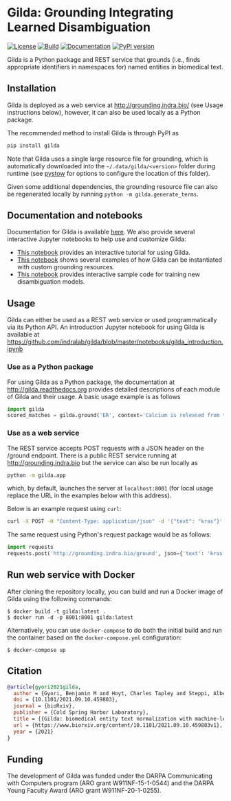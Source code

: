 # Gilda: Grounding Integrating Learned Disambiguation
[![License](https://img.shields.io/badge/License-BSD%202--Clause-orange.svg)](https://opensource.org/licenses/BSD-2-Clause)
[![Build](https://github.com/indralab/gilda/actions/workflows/tests.yml/badge.svg)](https://github.com/indralab/gilda/actions)
[![Documentation](https://readthedocs.org/projects/gilda/badge/?version=latest)](https://gilda.readthedocs.io/en/latest/?badge=latest)
[![PyPI version](https://badge.fury.io/py/gilda.svg)](https://badge.fury.io/py/gilda)

Gilda is a Python package and REST service that grounds (i.e., finds
appropriate identifiers in namespaces for) named entities in biomedical text.

## Installation
Gilda is deployed as a web service at http://grounding.indra.bio/ (see
Usage instructions below), however, it can also be used locally as a Python
package.

The recommended method to install Gilda is through PyPI as
```bash
pip install gilda
```
Note that Gilda uses a single large resource file for grounding, which is
automatically downloaded into the `~/.data/gilda/<version>` folder during
runtime (see [pystow](https://github.com/cthoyt/pystow#%EF%B8%8F%EF%B8%8F-configuration) for options to
configure the location of this folder).

Given some additional dependencies, the grounding resource file can
also be regenerated locally by running `python -m gilda.generate_terms`.

## Documentation and notebooks
Documentation for Gilda is available [here](https://gilda.readthedocs.io).
We also provide several interactive Jupyter notebooks to help use and customize Gilda:
- [This notebook](https://github.com/indralab/gilda/blob/master/notebooks/gilda_introduction.ipynb) provides an interactive tutorial for using Gilda.
- [This notebook](https://github.com/indralab/gilda/blob/master/notebooks/custom_grounders.ipynb) shows several examples of how Gilda can be instantiated with custom
grounding resources.
- [This notebook](https://github.com/indralab/gilda/blob/master/models/model_training.ipynb) provides interactive sample code for training
new disambiguation models.

## Usage
Gilda can either be used as a REST web service or used programmatically
via its Python API. An introduction Jupyter notebook for using Gilda
is available at
https://github.com/indralab/gilda/blob/master/notebooks/gilda_introduction.ipynb

### Use as a Python package
For using Gilda as a Python package, the documentation at
http://gilda.readthedocs.org provides detailed descriptions of each module of
Gilda and their usage. A basic usage example is as follows

```python
import gilda
scored_matches = gilda.ground('ER', context='Calcium is released from the ER.')
```

### Use as a web service
The REST service accepts POST requests with a JSON header on the /ground
endpoint. There is a public REST service running at http://grounding.indra.bio
but the service can also be run locally as

```bash
python -m gilda.app
```
which, by default, launches the server at `localhost:8001` (for local usage
replace the URL in the examples below with this address).

Below is an example request using `curl`:

```bash
curl -X POST -H "Content-Type: application/json" -d '{"text": "kras"}' http://grounding.indra.bio/ground
```

The same request using Python's request package would be as follows:

```python
import requests
requests.post('http://grounding.indra.bio/ground', json={'text': 'kras'})
```

## Run web service with Docker

After cloning the repository locally, you can build and run a Docker image
of Gilda using the following commands:

```shell
$ docker build -t gilda:latest .
$ docker run -d -p 8001:8001 gilda:latest
```

Alternatively, you can use `docker-compose` to do both the initial build and
run the container based on the `docker-compose.yml` configuration:

```shell
$ docker-compose up
```

## Citation

```bibtex
@article{gyori2021gilda,
  author = {Gyori, Benjamin M and Hoyt, Charles Tapley and Steppi, Albert},
  doi = {10.1101/2021.09.10.459803},
  journal = {bioRxiv},
  publisher = {Cold Spring Harbor Laboratory},
  title = {{Gilda: biomedical entity text normalization with machine-learned disambiguation as a service}},
  url = {https://www.biorxiv.org/content/10.1101/2021.09.10.459803v1},
  year = {2021}
}
```

## Funding
The development of Gilda was funded under the DARPA Communicating with Computers
program (ARO grant W911NF-15-1-0544) and the DARPA Young Faculty Award
(ARO grant W911NF-20-1-0255).
